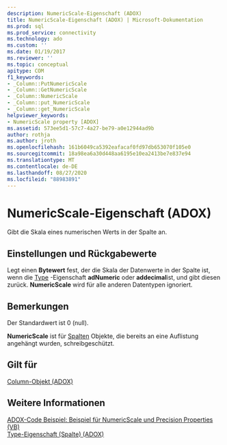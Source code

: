 ```yaml
---
description: NumericScale-Eigenschaft (ADOX)
title: NumericScale-Eigenschaft (ADOX) | Microsoft-Dokumentation
ms.prod: sql
ms.prod_service: connectivity
ms.technology: ado
ms.custom: ''
ms.date: 01/19/2017
ms.reviewer: ''
ms.topic: conceptual
apitype: COM
f1_keywords:
- _Column::PutNumericScale
- _Column::GetNumericScale
- _Column::NumericScale
- _Column::put_NumericScale
- _Column::get_NumericScale
helpviewer_keywords:
- NumericScale property [ADOX]
ms.assetid: 573ee5d1-57c7-4a27-be79-a0e12944ad9b
author: rothja
ms.author: jroth
ms.openlocfilehash: 161b6049ca5392eafacaf0fd97db653070f105e0
ms.sourcegitcommit: 18a98ea6a30d448aa6195e10ea2413be7e837e94
ms.translationtype: MT
ms.contentlocale: de-DE
ms.lasthandoff: 08/27/2020
ms.locfileid: "88983891"
---
```

# <a name="numericscale-property-adox"></a>NumericScale-Eigenschaft (ADOX)
Gibt die Skala eines numerischen Werts in der Spalte an.  
  
## <a name="settings-and-return-values"></a>Einstellungen und Rückgabewerte  
 Legt einen **Bytewert** fest, der die Skala der Datenwerte in der Spalte ist, wenn die [Type](./type-property-column-adox.md) -Eigenschaft **adNumeric** oder **addecimal**ist, und gibt diesen zurück. **NumericScale** wird für alle anderen Datentypen ignoriert.  
  
## <a name="remarks"></a>Bemerkungen  
 Der Standardwert ist 0 (null).  
  
 **NumericScale** ist für [Spalten](./column-object-adox.md) Objekte, die bereits an eine Auflistung angehängt wurden, schreibgeschützt.  
  
## <a name="applies-to"></a>Gilt für  
 [Column-Objekt (ADOX)](./column-object-adox.md)  
  
## <a name="see-also"></a>Weitere Informationen  
 [ADOX-Code Beispiel: Beispiel für NumericScale und Precision Properties (VB)](./adox-code-example-numericscale-and-precision-properties-example-vb.md)   
 [Type-Eigenschaft (Spalte) (ADOX)](./type-property-column-adox.md)